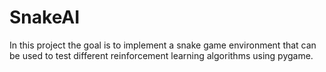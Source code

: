 # SnakeAI
In this project the goal is to implement a snake game environment that can be used to test different reinforcement learning
algorithms using pygame.